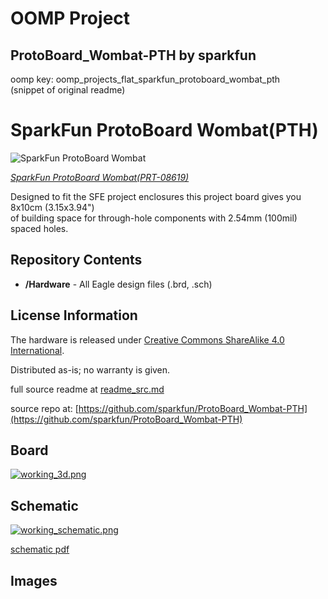 # OOMP Project  
## ProtoBoard_Wombat-PTH  by sparkfun  
  
oomp key: oomp_projects_flat_sparkfun_protoboard_wombat_pth  
(snippet of original readme)  
  
SparkFun ProtoBoard Wombat(PTH)  
========================================  
  
![SparkFun ProtoBoard Wombat](https://cdn.sparkfun.com//assets/parts/1/7/2/0/08619-01.jpg)  
  
[*SparkFun ProtoBoard Wombat(PRT-08619)*](https://www.sparkfun.com/products/8619)  
  
 Designed to fit the SFE project enclosures this project board gives you 8x10cm (3.15x3.94")   
 of building space for through-hole components with 2.54mm (100mil) spaced holes.   
   
Repository Contents  
-------------------  
* **/Hardware** - All Eagle design files (.brd, .sch)  
  
  
License Information  
-------------------  
The hardware is released under [Creative Commons ShareAlike 4.0 International](https://creativecommons.org/licenses/by-sa/4.0/).  
  
Distributed as-is; no warranty is given.  
  
  full source readme at [readme_src.md](readme_src.md)  
  
source repo at: [https://github.com/sparkfun/ProtoBoard_Wombat-PTH](https://github.com/sparkfun/ProtoBoard_Wombat-PTH)  
## Board  
  
[![working_3d.png](working_3d_600.png)](working_3d.png)  
## Schematic  
  
[![working_schematic.png](working_schematic_600.png)](working_schematic.png)  
  
[schematic pdf](working_schematic.pdf)  
## Images  
